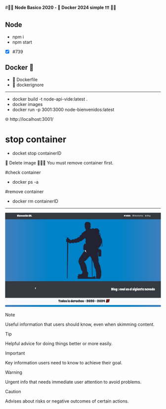 #🥇🥇 **Node Basico 2020 - 🐋 Docker 2024 simple** ❗❗❗ 💎💎
 
## Node
* npm i
* npm start
- [x] #739
 
## Docker 🐋
* 📍 Dockerfile
* 📍 dockerignore


<hr/>

* docker build -t node-api-vide:latest  .
* docker images
* docker run -p 3001:3000 node-bienvenidos:latest


🌐 http://localhost:3001/


# stop container
- docket stop containerID

🔴 Delete image 
🏴🚩📌 You must remove container first.

#check container
* docker ps -a

#remove container
* docker rm containerID
<hr/>
<img src="/main.jpg" />

> [!NOTE]
> Useful information that users should know, even when skimming content.

> [!TIP]
> Helpful advice for doing things better or more easily.

> [!IMPORTANT]
> Key information users need to know to achieve their goal.

> [!WARNING]
> Urgent info that needs immediate user attention to avoid problems.

> [!CAUTION]
> Advises about risks or negative outcomes of certain actions.
